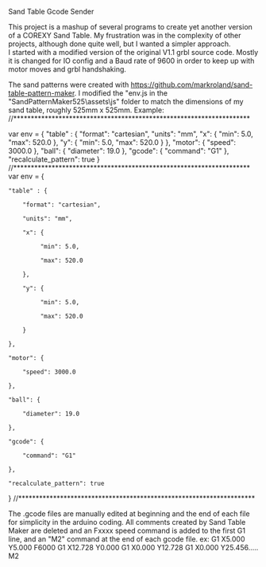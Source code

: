 Sand Table Gcode Sender
 
This project is a mashup of several programs to create yet another version of a COREXY Sand Table.
My frustration was in the complexity of other projects, although done quite well,
but I wanted a simpler approach.  
I started with a modified version of the original V1.1 grbl source code.
Mostly it is changed for IO config and a Baud rate of 9600 in order to keep up with
motor moves and grbl handshaking.

The sand patterns were created with https://github.com/markroland/sand-table-pattern-maker.
I modified the "env.js in the "SandPatternMaker525\assets\js" folder to match the 
dimensions of my sand table, roughly 525mm x 525mm.
Example:
//********************************************************************

var env = {
    "table" : {
        "format": "cartesian",
        "units": "mm",
        "x": {
            "min": 5.0,
            "max": 520.0
        },
        "y": {
            "min": 5.0,
            "max": 520.0
        }
    },
    "motor": {
        "speed": 3000.0
    },
    "ball": {
        "diameter": 19.0
    },
    "gcode": {
        "command": "G1"
    },
    "recalculate_pattern": true
}
//********************************************************************
var env = {
    
	"table" : {
        
		"format": "cartesian",
        
		"units": "mm",
        
		"x": {
            
		     "min": 5.0,
            
		     "max": 520.0
        
		},
        
		"y": {
            
		     "min": 5.0,
            
		     "max": 520.0
        
		}
    
	},
    
	"motor": {
        
		"speed": 3000.0
    
	},
    
	"ball": {
        
		"diameter": 19.0
    
	},
    
	"gcode": {
        
		"command": "G1"
    
	},
    
	"recalculate_pattern": true

}
//********************************************************************

The .gcode files are manually edited at beginning and the end of each 
file for simplicity in the arduino coding. All comments created by Sand Table Maker
are deleted and an Fxxxx speed command is added to the first G1 line, and an "M2"
command at the end of each gcode file.
ex: 
G1 X5.000 Y5.000 F6000
G1 X12.728 Y0.000
G1 X0.000 Y12.728
G1 X0.000 Y25.456.....
M2







